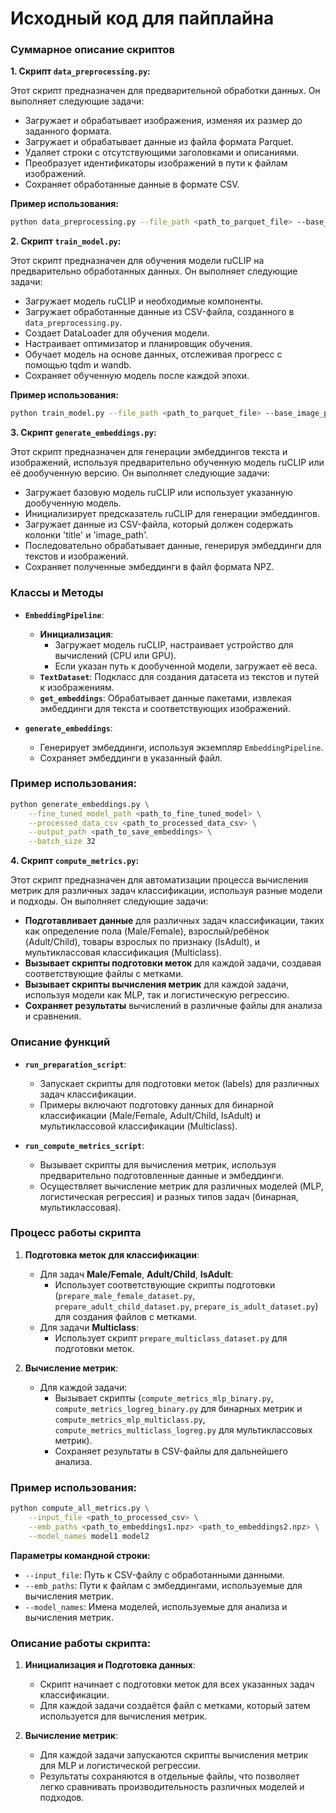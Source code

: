  # Исходный код для пайплайна
### Суммарное описание скриптов

**1. Скрипт `data_preprocessing.py`:**

Этот скрипт предназначен для предварительной обработки данных. Он выполняет следующие задачи:
- Загружает и обрабатывает изображения, изменяя их размер до заданного формата.
- Загружает и обрабатывает данные из файла формата Parquet.
- Удаляет строки с отсутствующими заголовками и описаниями.
- Преобразует идентификаторы изображений в пути к файлам изображений.
- Сохраняет обработанные данные в формате CSV.

**Пример использования:**
```bash
python data_preprocessing.py --file_path <path_to_parquet_file> --base_image_path <path_to_images> --processed_data_path <path_to_save_processed_data> --processed_images_path <path_to_save_resized_images> --default_image_size 384 384
```

**2. Скрипт `train_model.py`:**

Этот скрипт предназначен для обучения модели ruCLIP на предварительно обработанных данных. Он выполняет следующие задачи:
- Загружает модель ruCLIP и необходимые компоненты.
- Загружает обработанные данные из CSV-файла, созданного в `data_preprocessing.py`.
- Создает DataLoader для обучения модели.
- Настраивает оптимизатор и планировщик обучения.
- Обучает модель на основе данных, отслеживая прогресс с помощью tqdm и wandb.
- Сохраняет обученную модель после каждой эпохи.

**Пример использования:**
```bash
python train_model.py --file_path <path_to_parquet_file> --base_image_path <path_to_images> --processed_data_path <path_to_processed_csv> --model_save_path <path_to_save_model> --project_name fine-tuning-ruclip --num_epochs 2 --batch_size 32 --lr 1e-6
```

**3. Скрипт `generate_embeddings.py`:**

Этот скрипт предназначен для генерации эмбеддингов текста и изображений, используя предварительно обученную модель ruCLIP или её дообученную версию. Он выполняет следующие задачи:

- Загружает базовую модель ruCLIP или использует указанную дообученную модель.
- Инициализирует предсказатель ruCLIP для генерации эмбеддингов.
- Загружает данные из CSV-файла, который должен содержать колонки 'title' и 'image_path'.
- Последовательно обрабатывает данные, генерируя эмбеддинги для текстов и изображений.
- Сохраняет полученные эмбеддинги в файл формата NPZ.

### Классы и Методы

- **`EmbeddingPipeline`**:
  - **Инициализация**:
    - Загружает модель ruCLIP, настраивает устройство для вычислений (CPU или GPU).
    - Если указан путь к дообученной модели, загружает её веса.
  - **`TextDataset`**: Подкласс для создания датасета из текстов и путей к изображениям.
  - **`get_embeddings`**: Обрабатывает данные пакетами, извлекая эмбеддинги для текста и соответствующих изображений.

- **`generate_embeddings`**:
  - Генерирует эмбеддинги, используя экземпляр `EmbeddingPipeline`.
  - Сохраняет эмбеддинги в указанный файл.

### Пример использования:

```bash
python generate_embeddings.py \
    --fine_tuned_model_path <path_to_fine_tuned_model> \
    --processed_data_csv <path_to_processed_data_csv> \
    --output_path <path_to_save_embeddings> \
    --batch_size 32
```


**4. Скрипт `compute_metrics.py`:**

Этот скрипт предназначен для автоматизации процесса вычисления метрик для различных задач классификации, используя разные модели и подходы. Он выполняет следующие задачи:

- **Подготавливает данные** для различных задач классификации, таких как определение пола (Male/Female), взрослый/ребёнок (Adult/Child), товары взрослых по признаку (IsAdult), и мультиклассовая классификация (Multiclass).
- **Вызывает скрипты подготовки меток** для каждой задачи, создавая соответствующие файлы с метками.
- **Вызывает скрипты вычисления метрик** для каждой задачи, используя модели как MLP, так и логистическую регрессию.
- **Сохраняет результаты** вычислений в различные файлы для анализа и сравнения.

### Описание функций

- **`run_preparation_script`**:
  - Запускает скрипты для подготовки меток (labels) для различных задач классификации.
  - Примеры включают подготовку данных для бинарной классификации (Male/Female, Adult/Child, IsAdult) и мультиклассовой классификации (Multiclass).

- **`run_compute_metrics_script`**:
  - Вызывает скрипты для вычисления метрик, используя предварительно подготовленные данные и эмбеддинги.
  - Осуществляет вычисление метрик для различных моделей (MLP, логистическая регрессия) и разных типов задач (бинарная, мультиклассовая).

### Процесс работы скрипта

1. **Подготовка меток для классификации**:
   - Для задач **Male/Female**, **Adult/Child**, **IsAdult**:
     - Использует соответствующие скрипты подготовки (`prepare_male_female_dataset.py`, `prepare_adult_child_dataset.py`, `prepare_is_adult_dataset.py`) для создания файлов с метками.
   - Для задачи **Multiclass**:
     - Использует скрипт `prepare_multiclass_dataset.py` для подготовки меток.

2. **Вычисление метрик**:
   - Для каждой задачи:
     - Вызывает скрипты (`compute_metrics_mlp_binary.py`, `compute_metrics_logreg_binary.py` для бинарных метрик и `compute_metrics_mlp_multiclass.py`, `compute_metrics_multiclass_logreg.py` для мультиклассовых метрик).
     - Сохраняет результаты в CSV-файлы для дальнейшего анализа.

### Пример использования:

```bash
python compute_all_metrics.py \
    --input_file <path_to_processed_csv> \
    --emb_paths <path_to_embeddings1.npz> <path_to_embeddings2.npz> \
    --model_names model1 model2
```

**Параметры командной строки:**

- `--input_file`: Путь к CSV-файлу с обработанными данными.
- `--emb_paths`: Пути к файлам с эмбеддингами, используемые для вычисления метрик.
- `--model_names`: Имена моделей, используемые для анализа и вычисления метрик.

### Описание работы скрипта:

1. **Инициализация и Подготовка данных**:
   - Скрипт начинает с подготовки меток для всех указанных задач классификации.
   - Для каждой задачи создаётся файл с метками, который затем используется для вычисления метрик.

2. **Вычисление метрик**:
   - Для каждой задачи запускаются скрипты вычисления метрик для MLP и логистической регрессии.
   - Результаты сохраняются в отдельные файлы, что позволяет легко сравнивать производительность различных моделей и подходов.


